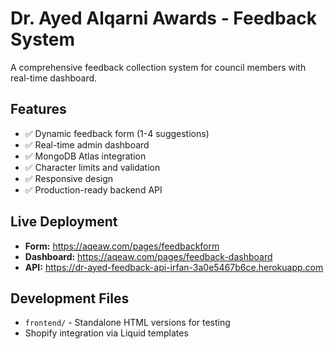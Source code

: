 # Dr. Ayed Alqarni Awards - Feedback System

A comprehensive feedback collection system for council members with real-time dashboard.

## Features
- ✅ Dynamic feedback form (1-4 suggestions)
- ✅ Real-time admin dashboard  
- ✅ MongoDB Atlas integration
- ✅ Character limits and validation
- ✅ Responsive design
- ✅ Production-ready backend API

## Live Deployment
- **Form:** https://aqeaw.com/pages/feedbackform
- **Dashboard:** https://aqeaw.com/pages/feedback-dashboard
- **API:** https://dr-ayed-feedback-api-irfan-3a0e5467b6ce.herokuapp.com

## Development Files
- `frontend/` - Standalone HTML versions for testing
- Shopify integration via Liquid templates